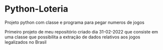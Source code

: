 # Python-Loteria
 Projeto python com classe e programa para pegar numeros de jogos

Primeiro projeto de meu repositório criado dia 31-02-2022 que consiste
em uma classe que possibilita a extração de dados relativos aos jogos
legalizados no Brasil